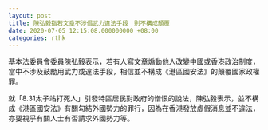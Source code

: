 ```yaml
---
layout: post
title: 陳弘毅指若文章不涉倡武力違法手段　則不構成顛覆
date: 2020-07-05 12:15:08.000000000 +08:00
categories: rthk
---
```


基本法委員會委員陳弘毅表示，若有人寫文章煽動他人改變中國或香港政治制度，當中不涉及鼓勵用武力或違法手段，相信並不構成《港區國安法》的顛覆國家政權罪。

就「8.31太子站打死人」引發特區居民對政府的憎恨的說法，陳弘毅表示，並不構成《港區國安法》有關勾結外國勢力的罪行，因為在香港發放虛假消息並不違法，亦要視乎有關人士有否請求外國勢力等。
